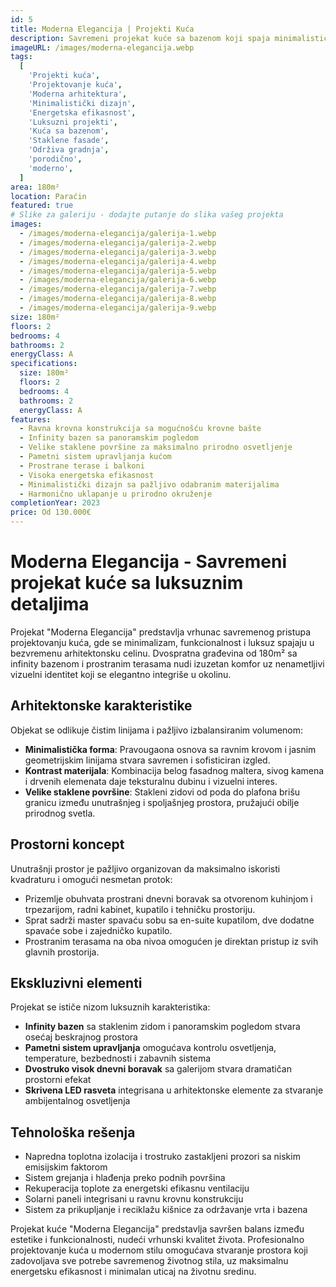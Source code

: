 ```yaml
---
id: 5
title: Moderna Elegancija | Projekti Kuća
description: Savremeni projekat kuće sa bazenom koji spaja minimalističku estetiku i vrhunski komfor. Profesionalno projektovanje kuća sa naglaskom na otvorene prostore, velike staklene površine i energetsku efikasnost. Idealno rešenje za moderan stil života koji traži luksuz, funkcionalnost i jedinstveni arhitektonski izraz.
imageURL: /images/moderna-elegancija.webp
tags:
  [
    'Projekti kuća',
    'Projektovanje kuća',
    'Moderna arhitektura',
    'Minimalistički dizajn',
    'Energetska efikasnost',
    'Luksuzni projekti',
    'Kuća sa bazenom',
    'Staklene fasade',
    'Održiva gradnja',
    'porodično',
    'moderno',
  ]
area: 180m²
location: Paraćin
featured: true
# Slike za galeriju - dodajte putanje do slika vašeg projekta
images:
  - /images/moderna-elegancija/galerija-1.webp
  - /images/moderna-elegancija/galerija-2.webp
  - /images/moderna-elegancija/galerija-3.webp
  - /images/moderna-elegancija/galerija-4.webp
  - /images/moderna-elegancija/galerija-5.webp
  - /images/moderna-elegancija/galerija-6.webp
  - /images/moderna-elegancija/galerija-7.webp
  - /images/moderna-elegancija/galerija-8.webp
  - /images/moderna-elegancija/galerija-9.webp
size: 180m²
floors: 2
bedrooms: 4
bathrooms: 2
energyClass: A
specifications:
  size: 180m²
  floors: 2
  bedrooms: 4
  bathrooms: 2
  energyClass: A
features:
  - Ravna krovna konstrukcija sa mogućnošću krovne bašte
  - Infinity bazen sa panoramskim pogledom
  - Velike staklene površine za maksimalno prirodno osvetljenje
  - Pametni sistem upravljanja kućom
  - Prostrane terase i balkoni
  - Visoka energetska efikasnost
  - Minimalistički dizajn sa pažljivo odabranim materijalima
  - Harmonično uklapanje u prirodno okruženje
completionYear: 2023
price: Od 130.000€
---
```


# Moderna Elegancija - Savremeni projekat kuće sa luksuznim detaljima

Projekat "Moderna Elegancija" predstavlja vrhunac savremenog pristupa projektovanju kuća, gde se minimalizam, funkcionalnost i luksuz spajaju u bezvremenu arhitektonsku celinu. Dvospratna građevina od 180m² sa infinity bazenom i prostranim terasama nudi izuzetan komfor uz nenametljivi vizuelni identitet koji se elegantno integriše u okolinu.

## Arhitektonske karakteristike

Objekat se odlikuje čistim linijama i pažljivo izbalansiranim volumenom:

- **Minimalistička forma**: Pravougaona osnova sa ravnim krovom i jasnim geometrijskim linijama stvara savremen i sofisticiran izgled.
- **Kontrast materijala**: Kombinacija belog fasadnog maltera, sivog kamena i drvenih elemenata daje teksturalnu dubinu i vizuelni interes.
- **Velike staklene površine**: Stakleni zidovi od poda do plafona brišu granicu između unutrašnjeg i spoljašnjeg prostora, pružajući obilje prirodnog svetla.

## Prostorni koncept

Unutrašnji prostor je pažljivo organizovan da maksimalno iskoristi kvadraturu i omogući nesmetan protok:

- Prizemlje obuhvata prostrani dnevni boravak sa otvorenom kuhinjom i trpezarijom, radni kabinet, kupatilo i tehničku prostoriju.
- Sprat sadrži master spavaću sobu sa en-suite kupatilom, dve dodatne spavaće sobe i zajedničko kupatilo.
- Prostranim terasama na oba nivoa omogućen je direktan pristup iz svih glavnih prostorija.

## Ekskluzivni elementi

Projekat se ističe nizom luksuznih karakteristika:

- **Infinity bazen** sa staklenim zidom i panoramskim pogledom stvara osećaj beskrajnog prostora
- **Pametni sistem upravljanja** omogućava kontrolu osvetljenja, temperature, bezbednosti i zabavnih sistema
- **Dvostruko visok dnevni boravak** sa galerijom stvara dramatičan prostorni efekat
- **Skrivena LED rasveta** integrisana u arhitektonske elemente za stvaranje ambijentalnog osvetljenja

## Tehnološka rešenja

- Napredna toplotna izolacija i trostruko zastakljeni prozori sa niskim emisijskim faktorom
- Sistem grejanja i hlađenja preko podnih površina
- Rekuperacija toplote za energetski efikasnu ventilaciju
- Solarni paneli integrisani u ravnu krovnu konstrukciju
- Sistem za prikupljanje i reciklažu kišnice za održavanje vrta i bazena

Projekat kuće "Moderna Elegancija" predstavlja savršen balans između estetike i funkcionalnosti, nudeći vrhunski kvalitet života. Profesionalno projektovanje kuća u modernom stilu omogućava stvaranje prostora koji zadovoljava sve potrebe savremenog životnog stila, uz maksimalnu energetsku efikasnost i minimalan uticaj na životnu sredinu.

